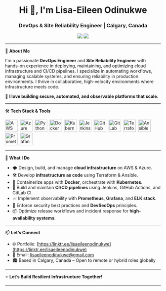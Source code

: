 <h1 align="center">Hi 👋, I'm Lisa-Eileen Odinukwe</h1>
<h3 align="center">DevOps & Site Reliability Engineer | Calgary, Canada</h3>

<p align="center">
  <a href="mailto:lisaeileenodinukwe@gmail.com"><img src="https://img.shields.io/badge/Email-lisaeileenodinukwe@gmail.com-red?style=flat-square&logo=gmail" /></a>
  <a href="https://linktr.ee/lisaeileenodinukwe" target="_blank"><img src="https://img.shields.io/badge/Portfolio-Linktree-00c300?style=flat-square&logo=linktree" /></a>
</p>

---

🚀 **About Me**

I'm a passionate **DevOps Engineer** and **Site Reliability Engineer** with hands-on experience in deploying, maintaining, and optimizing cloud infrastructure and CI/CD pipelines. I specialize in automating workflows, managing scalable systems, and ensuring reliability in production environments. I thrive in collaborative, high-velocity environments where infrastructure meets code.

🔧 **I love building secure, automated, and observable platforms that scale.**

---

🛠️ **Tech Stack & Tools**

<p align="left">
  <img src="https://cdn.jsdelivr.net/gh/devicons/devicon/icons/amazonwebservices/amazonwebservices-original.svg" title="AWS" width="40" height="40"/>&nbsp;
  <img src="https://cdn.jsdelivr.net/gh/devicons/devicon/icons/azure/azure-original.svg" title="Azure" width="40" height="40"/>&nbsp;
  <img src="https://cdn.jsdelivr.net/gh/devicons/devicon/icons/python/python-original.svg" title="Python" width="40" height="40"/>&nbsp;
  <img src="https://cdn.jsdelivr.net/gh/devicons/devicon/icons/docker/docker-original.svg" title="Docker" width="40" height="40"/>&nbsp;
  <img src="https://cdn.jsdelivr.net/gh/devicons/devicon/icons/kubernetes/kubernetes-plain.svg" title="Kubernetes" width="40" height="40"/>&nbsp;
  <img src="https://www.vectorlogo.zone/logos/jenkins/jenkins-icon.svg" title="Jenkins" width="40" height="40"/>&nbsp;
  <img src="https://cdn.jsdelivr.net/gh/devicons/devicon/icons/git/git-original.svg" title="GitHub" width="40" height="40"/>&nbsp;
  <img src="https://cdn.jsdelivr.net/gh/devicons/devicon/icons/gitlab/gitlab-original.svg" title="GitLab" width="40" height="40"/>&nbsp;
  <img src="https://cdn.jsdelivr.net/gh/devicons/devicon/icons/terraform/terraform-original.svg" title="Terraform" width="40" height="40"/>&nbsp;
  <img src="https://www.vectorlogo.zone/logos/ansible/ansible-icon.svg" title="Ansible" width="40" height="40"/>&nbsp;
  <img src="https://www.vectorlogo.zone/logos/prometheusio/prometheusio-icon.svg" title="Prometheus" width="40" height="40"/>&nbsp;
  <img src="https://www.vectorlogo.zone/logos/grafana/grafana-icon.svg" title="Grafana" width="40" height="40"/>&nbsp;
</p>

---

💼 **What I Do**
- 🌩️ Design, build, and manage **cloud infrastructure** on AWS & Azure.
- 🛠️ Develop **infrastructure as code** using Terraform & Ansible.
- 🐳 Containerize apps with **Docker**, orchestrate with **Kubernetes**.
- 🔁 Build and maintain **CI/CD pipelines** using Jenkins, GitHub Actions, and GitLab CI.
- 📈 Implement observability with **Prometheus**, **Grafana**, and **ELK stack**.
- 🔐 Enforce security best practices and **DevSecOps** principles.
- 📦 Optimize release workflows and incident response for **high-availability systems**.

---

📫 **Let’s Connect**

- 🌐 Portfolio: [https://linktr.ee/lisaeileenodinukwe](https://linktr.ee/lisaeileenodinukwe)
- 📧 Email: [lisaeileenodinukwe@gmail.com](mailto:lisaeileenodinukwe@gmail.com)
- 🏙️ Based in Calgary, Canada – Open to remote or hybrid roles globally


---

⭐ **Let’s Build Resilient Infrastructure Together!**

---

